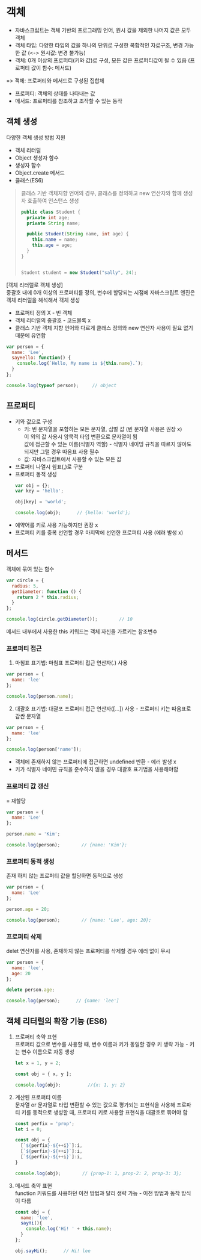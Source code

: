 # 객체

* 자바스크립트는 객체 기반의 프로그래밍 언어, 원시 값을 제외한 나머지 값은 모두 객체
* 객체 타입: 다양한 타입의 값을 하나의 단위로 구성한 복합적인 자료구조, 변경 가능한 값 (<-> 원시값: 변경 불가능)
* 객체: 0개 이상의 프로퍼티(키와 값)로 구성, 모든 값은 프로퍼티값이 될 수 있음
  (프로퍼티 값이 함수: 메서드)

=> 객체: 프로퍼티와 메서드로 구성된 집합체
  - 프로퍼티: 객체의 상태를 나타내는 값
  - 메서드: 프로퍼티를 참조하고 조작할 수 있는 동작

## 객체 생성
다양한 객체 생성 방법 지원
- 객체 리터럴
- Object 생성자 함수
- 생성자 함수
- Object.create 메서드
- 클래스(ES6)

> 클래스 기반 객체지향 언어의 경우, 클래스를 정의하고 new 연산자와 함께 생성자 호출하여 인스턴스 생성
> ```java
> public class Student {
>   private int age;
>   private String name;
>
>   public Student(String name, int age) {
>     this.name = name;
>     this.age = age;
>   }
> }
>
> 
> Student student = new Student("sally", 24);
> ```

[객체 리터럴로 객체 생성]         
중괄호 내에 0개 이상의 프로퍼티를 정의, 변수에 할당되는 시점에 자바스크립트 엔진은 객체 리터럴을 해석해서 객체 생성     
- 프로퍼티 정의 X - 빈 객체
- 객체 리터럴의 중괄호 - 코드블록 x
- 클래스 기반 객체 지향 언어와 다르게 클래스 정의와 new 연산자 사용이 필요 없기 때문에 유연함

```javascript
var person = {
  name: 'Lee',
  sayHello: function() {
    console.log(`Hello, My name is ${this.name}.`);
  }
};

console.log(typeof person);     // object
```

## 프로퍼티
- 키와 값으로 구성
  - 키: 빈 문자열을 포함하는 모든 문자열, 심벌 값 (빈 문자열 사용은 권장 x)      
       이 외의 값 사용시 암묵적 타입 변환으로 문자열이 됨      
       값에 접근할 수 있는 이름(식별자 역할) - 식별자 네이밍 규칙을 따르지 않아도 되지만 그럴 경우 따옴표 사용 필수
  - 값: 자바스크립트에서 사용할 수 있는 모든 값
- 프로퍼티 나열시 쉼표(,)로 구분
- 프로퍼티 동적 생성
  ```javascript
  var obj = {};
  var key = 'hello';

  obj[key] = 'world';

  console.log(obj);      // {hello: 'world'};
  ```
- 예약어를 키로 사용 가능하지만 권장 x
- 프로퍼티 키를 중복 선언할 경우 마지막에 선언한 프로퍼티 사용 (에러 발생 x)

## 메서드
객체에 묶여 있는 함수
```javascript
var circle = {
  radius: 5,
  getDiameter: function () {
    return 2 * this.radius;
  }
};

console.log(circle.getDiameter());        // 10
```
메서드 내부에서 사용한 this 키워드는 객체 자신을 가르키는 참조변수

### 프로퍼티 접근
1. 마침표 표기법: 마침표 프로퍼티 접근 연산자(.) 사용
  ```javascript
  var person = {
    name: 'lee'
  };
  
  console.log(person.name);
  ```
2. 대괄호 표기법: 대괄포 프로퍼티 접근 연산자([...]) 사용 - 프로퍼티 키는 따옴표로 감싼 문자열
  ```javascript
  var person = {
    name: 'lee'
  };
  
  console.log(person['name']);
  ```

- 객체에 존재하지 않는 프로퍼티에 접근하면 undefined 반환 - 에러 발생 x
- 키가 식별자 네이민 규칙을 준수하지 않을 경우 대괄호 표기법을 사용해야함


### 프로퍼티 값 갱신
= 재할당
```javascript
var person = {
  name: 'Lee'
};

person.name = 'Kim';

console.log(person);        // {name: 'Kim'};
```

### 프로퍼티 동적 생성
존재 하지 않는 프로퍼티 값을 할당하면 동적으로 생성
```javascript
var person = {
  name: 'Lee'
};

person.age = 20;

console.log(person);        // {name: 'Lee', age: 20};
```

### 프로퍼티 삭제
delet 연산자를 사용, 존재하지 않는 프로퍼티를 삭제할 경우 에러 없이 무시
```javascript
var person = {
  name: 'lee',
  age: 20
};

delete person.age;

console.log(person);      // {name: 'lee']
```

## 객체 리터럴의 확장 기능 (ES6)
1. 프로퍼티 축약 표현    
   프로퍼티 값으로 변수를 사용할 때, 변수 이름과 키가 동일할 경우 키 생략 가능 - 키는 변수 이름으로 자동 생성
   ```javascript
   let x = 1, y = 2;

   const obj = { x, y ];

   console.log(obj);          //{x: 1, y: 2}
   ```
2. 계산된 프로퍼티 이름       
   문자열 or 문자열로 타입 변환할 수 있는 값으로 평가되는 표현식을 사용해 프로파티 키를 동적으로 생성할 때, 프로퍼티 키로 사용할 표현식을 대괄호로 묶어야 함
   ```javascript
   const perfix = 'prop';
   let i = 0;

   const obj = {
     [`${perfix}-${++i}`]:i,
     [`${perfix}-${++i}`]:i,
     [`${perfix}-${++i}`]:i,
   }

   console.log(obj);        // {prop-1: 1, prop-2: 2, prop-3: 3};
   ```
3. 메서드 축약 표현     
   function 키워드를 사용하던 이전 방법과 달리 생략 가능 - 이전 방법과 동작 방식이 다름
   ```javascript
   const obj = {
     name: 'lee',
     sayHi(){
       console.log('Hi! ' + this.name);
     }
   };

   obj.sayHi();      // Hi! lee
   ```
